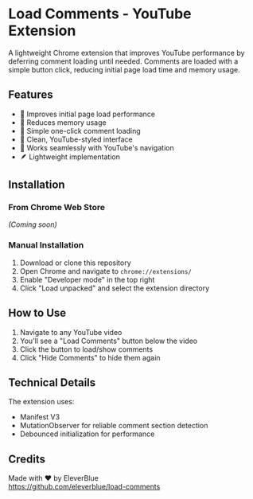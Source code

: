 # Load Comments - YouTube Extension

A lightweight Chrome extension that improves YouTube performance by deferring comment loading until needed. Comments are loaded with a simple button click, reducing initial page load time and memory usage.

## Features

- 🚀 Improves initial page load performance
- 💾 Reduces memory usage
- 🎯 Simple one-click comment loading
- 🎨 Clean, YouTube-styled interface
- 🔄 Works seamlessly with YouTube's navigation
- 🪶 Lightweight implementation

## Installation

### From Chrome Web Store
*(Coming soon)*

### Manual Installation
1. Download or clone this repository
2. Open Chrome and navigate to `chrome://extensions/`
3. Enable "Developer mode" in the top right
4. Click "Load unpacked" and select the extension directory

## How to Use

1. Navigate to any YouTube video
2. You'll see a "Load Comments" button below the video
3. Click the button to load/show comments
4. Click "Hide Comments" to hide them again

## Technical Details

The extension uses:
- Manifest V3
- MutationObserver for reliable comment section detection
- Debounced initialization for performance

## Credits
Made with ❤️ by EleverBlue
<br>https://github.com/eleverblue/load-comments
